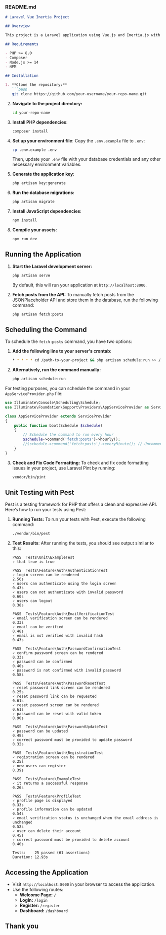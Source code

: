 
### README.md

```markdown
# Laravel Vue Inertia Project

## Overview

This project is a Laravel application using Vue.js and Inertia.js with user authentication.

## Requirements

- PHP >= 8.0
- Composer
- Node.js >= 14
- NPM

## Installation

1. **Clone the repository:**
   ```bash
   git clone https://github.com/your-username/your-repo-name.git
   ```

2. **Navigate to the project directory:**
   ```bash
   cd your-repo-name
   ```

3. **Install PHP dependencies:**
   ```bash
   composer install
   ```

4. **Set up your environment file:**
   Copy the `.env.example` file to `.env`:
   ```bash
   cp .env.example .env
   ```
   Then, update your `.env` file with your database credentials and any other necessary environment variables.

5. **Generate the application key:**
   ```bash
   php artisan key:generate
   ```

6. **Run the database migrations:**
   ```bash
   php artisan migrate
   ```

7. **Install JavaScript dependencies:**
   ```bash
   npm install
   ```

8. **Compile your assets:**
   ```bash
   npm run dev
   ```

## Running the Application

1. **Start the Laravel development server:**
   ```bash
   php artisan serve
   ```
   By default, this will run your application at `http://localhost:8000`.

2. **Fetch posts from the API:**
   To manually fetch posts from the JSONPlaceholder API and store them in the database, run the following command:
   ```bash
   php artisan fetch:posts
   ```

## Scheduling the Command

To schedule the `fetch:posts` command, you have two options:

1. **Add the following line to your server's crontab:**
   ```bash
   * * * * * cd /path-to-your-project && php artisan schedule:run >> /dev/null 2>&1
   ```

2. **Alternatively, run the command manually:**
   ```bash
   php artisan schedule:run
   ```

For testing purposes, you can schedule the command in your `AppServiceProvider.php` file:

```php
use Illuminate\Console\Scheduling\Schedule;
use Illuminate\Foundation\Support\Providers\AppServiceProvider as ServiceProvider;

class AppServiceProvider extends ServiceProvider
{
    public function boot(Schedule $schedule)
    {
        // Schedule the command to run every hour
        $schedule->command('fetch:posts')->hourly();
        //$schedule->command('fetch:posts')->everyMinute(); // Uncomment for testing
    }
}
```

3. **Check and Fix Code Formatting:**
   To check and fix code formatting issues in your project, use Laravel Pint by running:
   ```bash
   vendor/bin/pint
   ```

## Unit Testing with Pest

Pest is a testing framework for PHP that offers a clean and expressive API. Here’s how to run your tests using Pest:

1. **Running Tests:**
   To run your tests with Pest, execute the following command:
   ```bash
   ./vendor/bin/pest
   ```

2. **Test Results**:
   After running the tests, you should see output similar to this:
   ```
   PASS  Tests\Unit\ExampleTest
   ✓ that true is true

   PASS  Tests\Feature\Auth\AuthenticationTest
   ✓ login screen can be rendered                                                                                                                                          2.56s  
   ✓ users can authenticate using the login screen                                                                                                                         0.43s  
   ✓ users can not authenticate with invalid password                                                                                                                      0.60s  
   ✓ users can logout                                                                                                                                                      0.38s  

   PASS  Tests\Feature\Auth\EmailVerificationTest
   ✓ email verification screen can be rendered                                                                                                                             0.33s  
   ✓ email can be verified                                                                                                                                                 0.48s  
   ✓ email is not verified with invalid hash                                                                                                                               0.43s  

   PASS  Tests\Feature\Auth\PasswordConfirmationTest
   ✓ confirm password screen can be rendered                                                                                                                               0.33s  
   ✓ password can be confirmed                                                                                                                                             0.40s  
   ✓ password is not confirmed with invalid password                                                                                                                       0.58s  

   PASS  Tests\Feature\Auth\PasswordResetTest
   ✓ reset password link screen can be rendered                                                                                                                            0.25s  
   ✓ reset password link can be requested                                                                                                                                  0.61s  
   ✓ reset password screen can be rendered                                                                                                                                 0.61s  
   ✓ password can be reset with valid token                                                                                                                                0.90s  

   PASS  Tests\Feature\Auth\PasswordUpdateTest
   ✓ password can be updated                                                                                                                                               0.48s  
   ✓ correct password must be provided to update password                                                                                                                  0.32s  

   PASS  Tests\Feature\Auth\RegistrationTest
   ✓ registration screen can be rendered                                                                                                                                   0.25s  
   ✓ new users can register                                                                                                                                                0.39s  

   PASS  Tests\Feature\ExampleTest
   ✓ it returns a successful response                                                                                                                                      0.26s  

   PASS  Tests\Feature\ProfileTest
   ✓ profile page is displayed                                                                                                                                             0.33s  
   ✓ profile information can be updated                                                                                                                                    0.54s  
   ✓ email verification status is unchanged when the email address is unchanged                                                                                            0.52s  
   ✓ user can delete their account                                                                                                                                         0.45s  
   ✓ correct password must be provided to delete account                                                                                                                   0.40s  

   Tests:    25 passed (61 assertions)
   Duration: 12.93s
   ```

## Accessing the Application

- Visit `http://localhost:8000` in your browser to access the application.
- Use the following routes:
  - **Welcome Page:** `/`
  - **Login:** `/login`
  - **Register:** `/register`
  - **Dashboard:** `/dashboard`

## Thank you



